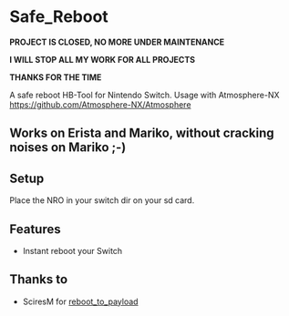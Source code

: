# Safe_Reboot

**PROJECT IS CLOSED, NO MORE UNDER MAINTENANCE**

**I WILL STOP ALL MY WORK FOR ALL PROJECTS**

**THANKS FOR THE TIME**

A safe reboot HB-Tool for Nintendo Switch.
Usage with Atmosphere-NX https://github.com/Atmosphere-NX/Atmosphere

## Works on Erista and Mariko, without cracking noises on Mariko ;-)

## Setup
Place the NRO in your switch dir on your sd card.

## Features
- Instant reboot your Switch

## Thanks to
- SciresM for [reboot_to_payload](https://github.com/Atmosphere-NX/Atmosphere)
